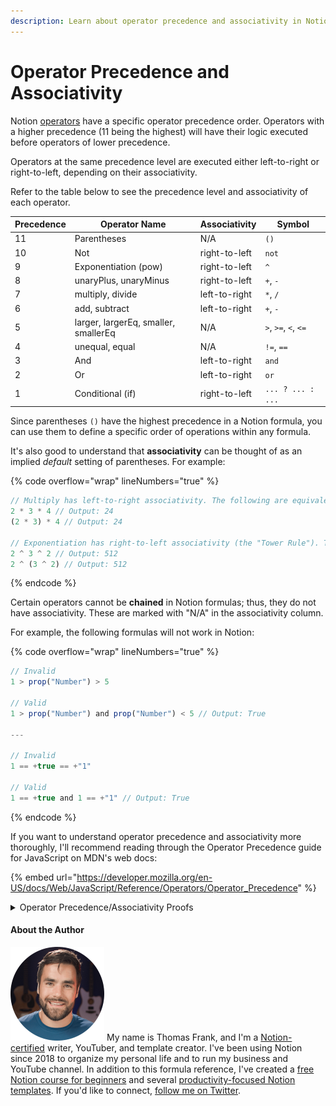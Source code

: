 ```yaml
---
description: Learn about operator precedence and associativity in Notion formulas.
---
```


# Operator Precedence and Associativity

Notion [operators](../formula-components/operators/) have a specific operator precedence order. Operators with a higher precedence (11 being the highest) will have their logic executed before operators of lower precedence.

Operators at the same precedence level are executed either left-to-right or right-to-left, depending on their associativity.

Refer to the table below to see the precedence level and associativity of each operator.

<table><thead><tr><th data-type="number">Precedence</th><th>Operator Name</th><th>Associativity</th><th>Symbol</th></tr></thead><tbody><tr><td>11</td><td>Parentheses</td><td>N/A</td><td><code>()</code></td></tr><tr><td>10</td><td>Not</td><td>right-to-left</td><td><code>not</code></td></tr><tr><td>9</td><td>Exponentiation (pow)</td><td>right-to-left</td><td><code>^</code></td></tr><tr><td>8</td><td>unaryPlus, unaryMinus</td><td>right-to-left</td><td><code>+</code>, <code>-</code></td></tr><tr><td>7</td><td>multiply, divide</td><td>left-to-right</td><td><code>*</code>, <code>/</code></td></tr><tr><td>6</td><td>add, subtract</td><td>left-to-right</td><td><code>+</code>, <code>-</code></td></tr><tr><td>5</td><td>larger, largerEq, smaller, smallerEq</td><td>N/A</td><td><code>></code>, <code>>=</code>, <code>&#x3C;</code>, <code>&#x3C;=</code></td></tr><tr><td>4</td><td>unequal, equal</td><td>N/A</td><td><code>!=</code>, <code>==</code></td></tr><tr><td>3</td><td>And</td><td>left-to-right</td><td><code>and</code></td></tr><tr><td>2</td><td>Or</td><td>left-to-right</td><td><code>or</code></td></tr><tr><td>1</td><td>Conditional (if)</td><td>right-to-left</td><td><code>... ? ... : ...</code></td></tr></tbody></table>

Since parentheses `()` have the highest precedence in a Notion formula, you can use them to define a specific order of operations within any formula.

It's also good to understand that **associativity** can be thought of as an implied _default_ setting of parentheses. For example:

{% code overflow="wrap" lineNumbers="true" %}
```javascript
// Multiply has left-to-right associativity. The following are equivalent:
2 * 3 * 4 // Output: 24
(2 * 3) * 4 // Output: 24

// Exponentiation has right-to-left associativity (the "Tower Rule"). The following are equivalent:
2 ^ 3 ^ 2 // Output: 512
2 ^ (3 ^ 2) // Output: 512
```
{% endcode %}

Certain operators cannot be **chained** in Notion formulas; thus, they do not have associativity. These are marked with "N/A" in the associativity column.

For example, the following formulas will not work in Notion:

{% code overflow="wrap" lineNumbers="true" %}
```javascript
// Invalid
1 > prop("Number") > 5

// Valid
1 > prop("Number") and prop("Number") < 5 // Output: True

---

// Invalid
1 == +true == +"1"

// Valid
1 == +true and 1 == +"1" // Output: True
```
{% endcode %}

If you want to understand operator precedence and associativity more thoroughly, I'll recommend reading through the Operator Precedence guide for JavaScript on MDN's web docs:

{% embed url="https://developer.mozilla.org/en-US/docs/Web/JavaScript/Reference/Operators/Operator_Precedence" %}

<details>

<summary>Operator Precedence/Associativity Proofs</summary>

Much of my original research on Notion's operator precedence and associativity was based off of the precedence/associativity in JavaScript, for which I've linked the MDN doc above.

However, I also worked to prove that these precedence/associativity rules held for Notion formulas. Here are a few proofs for some of the trickier relationships. Feel free to paste them into a Notion formula editor and see how they work for yourself!

{% code overflow="wrap" lineNumbers="true" %}
```javascript
// Proof: Inequality (!=) has higher precedence than "and"
(false and true) != true and true // Output: True
false and true != true and true // Output: False

// Proof: "Not" operator has highest precedence other than ()
1==1 and 2^2==4 // Output: True
1 == 1 and not (2 ^ 2) == 4 // Type Mismatch: (2^2) is not a Checkbox
1 == 1 and not ((2 ^ 2) == 4) // Output: False

// Proof: right-to-left associativity of "Not"
not not true // Output: True (LTR would result in an error
```
{% endcode %}

</details>

#### About the Author

<img src="../.gitbook/assets/Notion Fundamentals with Thomas Frank - Avatar 2021 compressed (1).png" alt="" data-size="line"> My name is Thomas Frank, and I'm a [Notion-certified](https://www.credly.com/badges/95fae13a-17bf-4b4a-a3d2-d58c8a3e6a2a/public\_url) writer, YouTuber, and template creator. I've been using Notion since 2018 to organize my personal life and to run my business and YouTube channel. In addition to this formula reference, I've created a [free Notion course for beginners](https://thomasjfrank.com/fundamentals/) and several [productivity-focused Notion templates](https://thomasjfrank.com/templates/). If you'd like to connect, [follow me on Twitter](https://twitter.com/TomFrankly).
